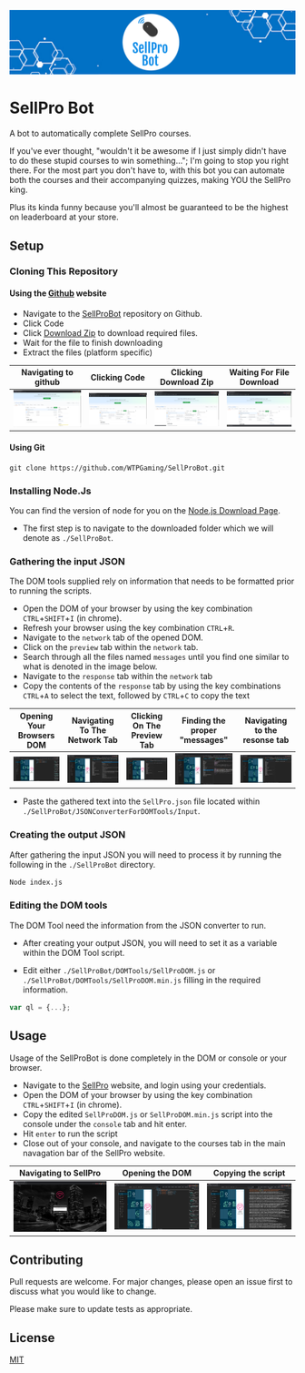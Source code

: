 ![SellProBotLogo](https://github.com/WTPGaming/SellProBot/blob/master/Docs/SellProBotLogo.PNG)

# SellPro Bot

A bot to automatically complete SellPro courses.

If you've ever thought, "wouldn't it be awesome if I just simply didn't have to do these stupid courses to win something…"; I'm going to stop you right there. For the most part you don't have to, with this bot you can automate both the courses and their accompanying quizzes, making YOU the SellPro king.

Plus its kinda funny because you'll almost be guaranteed to be the highest on leaderboard at your store.

## Setup

### Cloning This Repository

#### Using the [Github](https://github.com/WTPGaming/SellProBot) website

 - Navigate to the [SellProBot](https://github.com/WTPGaming/SellProBot) repository on Github.
 - Click Code
 - Click [Download Zip](https://github.com/WTPGaming/SellProBot/archive/master.zip) to download required files.
 - Wait for the file to finish downloading
 - Extract the files (platform specific)

|Navigating to github|Clicking Code|Clicking Download Zip|Waiting For File Download|
|---|---|---|---|
|![Image of the SellProBot Github Page](https://github.com/WTPGaming/SellProBot/blob/master/Docs/SellProBotGithub.PNG)|![Image of the SellProBot Github Page Clicking Code](https://github.com/WTPGaming/SellProBot/blob/master/Docs/SellProBotGithubCode.PNG)|![Image of the SellProBot Github Page Hovering On Download Zip](https://github.com/WTPGaming/SellProBot/blob/master/Docs/SellProBotGithubDownloadZip.PNG)|![Image of the SellProBot Github Page With Downloaded Zip](https://github.com/WTPGaming/SellProBot/blob/master/Docs/SellProBotGithubDownloadedZip.PNG)|

#### Using Git

```
git clone https://github.com/WTPGaming/SellProBot.git
```

### Installing Node.Js

You can find the version of node for you on the [Node.js Download Page](https://nodejs.org/en/download/).

 - The first step is to navigate to the downloaded folder which we will denote as ```./SellProBot```.

### Gathering the input JSON

The DOM tools supplied rely on information that needs to be formatted prior to running the scripts. 

 - Open the DOM of your browser by using the key combination ```CTRL```+```SHIFT```+```I``` (in chrome).
 - Refresh your browser using the key combination ```CTRL```+```R```.
 - Navigate to the ```network``` tab of the opened DOM.
 - Click on the ```preview``` tab within the ```network``` tab.
 - Search through all the files named ```messages``` until you find one similar to what is denoted in the image below.
 - Navigate to the ```response``` tab within the ```network``` tab
 - Copy the contents of the ```response``` tab by using the key combinations ```CTRL```+```A``` to select the text, followed by ```CTRL```+```C``` to copy the text

|Opening Your Browsers DOM|Navigating To The Network Tab|Clicking On The Preview Tab|Finding the proper "messages"|Navigating to the resonse tab|
|---|---|---|---|---|
|![SellProDOM](https://github.com/WTPGaming/SellProBot/blob/master/Docs/SellProDOM.PNG)|![SellProDOM-Networking](https://github.com/WTPGaming/SellProBot/blob/master/Docs/SellProDOMNetwork.PNG)|![SellProDOM](https://github.com/WTPGaming/SellProBot/blob/master/Docs/SellProDOMPreview.PNG)|![SellProDOM](https://github.com/WTPGaming/SellProBot/blob/master/Docs/SellProDOMMessage.PNG)|![SellProDOM](https://github.com/WTPGaming/SellProBot/blob/master/Docs/SellProDOMResponse.PNG)|

 - Paste the gathered text into the ```SellPro.json``` file located within ```./SellProBot/JSONConverterForDOMTools/Input```.

### Creating the output JSON

After gathering the input JSON you will need to process it by running the following in the ```./SellProBot``` directory.

```cmd
Node index.js
```

### Editing the DOM tools

The DOM Tool need the information from the JSON converter to run.

 - After creating your output JSON, you will need to set it as a variable within the DOM Tool script.

 - Edit either ```./SellProBot/DOMTools/SellProDOM.js``` or ```./SellProBot/DOMTools/SellProDOM.min.js``` filling in the required information.

```js
var ql = {...};
```

## Usage

Usage of the SellProBot is done completely in the DOM or console or your browser.

 - Navigate to the [SellPro](online.sellpro.net) website, and login using your credentials.
 - Open the DOM of your browser by using the key combination ```CTRL```+```SHIFT```+```I``` (in chrome).
 - Copy the edited ```SellProDOM.js``` or ```SellProDOM.min.js``` script into the console under the ```console``` tab and hit enter.
 - Hit ```enter``` to run the script
 - Close out of your console, and navigate to the courses tab in the main navagation bar of the SellPro website.

|Navigating to SellPro|Opening the DOM|Copying the script|
|---|---|---|
|![Navigating to SellPro Website](https://github.com/WTPGaming/SellProBot/blob/master/Docs/OnlineSellProLogin.PNG)|![Opening SellPro DOM](https://github.com/WTPGaming/SellProBot/blob/master/Docs/SellProDOM.PNG)|![Copying the SellProBot Script](https://github.com/WTPGaming/SellProBot/blob/master/Docs/OnlineSellProPaste.PNG)|

## Contributing
Pull requests are welcome. For major changes, please open an issue first to discuss what you would like to change.

Please make sure to update tests as appropriate.

## License
[MIT](https://github.com/WTPGaming/SellProBot/blob/master/LICENSE)